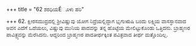 +++
title = "62 ಶರಧಿಯÉೂಳು ಹರಿ"

+++
62. ಕ್ಷೀರಸಮುದ್ರದಲ್ಲಿ ಶ್ರೀವಿಷ್ಣುವು ಯೋಗ ನಿದ್ರೆಯಲ್ಲಿದ್ದಾಗ ಭೃಗುಋಷಿ ಬಂದು ಲಕ್ಷ್ಮಿಯ ವಾಸಸ್ಥಾನವಾದ ಅವನ ಎದೆಗೆ ಒದೆಯಲು, ವಿಷ್ಣುವು ಮುನಿಯ ಪಾದವನ್ನು ತನ್ನ ಹೊಟ್ಟೆಯ ಮೇಲಿಟ್ಟುಕೊಂಡು ಒತ್ತಿದನು. ಬ್ರಾಹ್ಮಣರ ಪಾವಿತ್ರ್ಯವನ್ನು ಮೆರೆಸಿದನು. ಆದ್ದರಿಂದ ಬ್ರಾಹ್ಮಣರ ಪಾದತೀರ್ಥಕ್ಕಿಂತ ಪವಿತ್ರವಾದ ತೀರ್ಥ ಮತ್ತೊಂದಿಲ್ಲ.